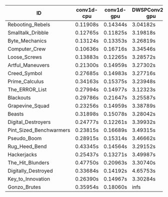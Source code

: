|ID|conv1d-cpu|conv1d-gpu|DWSPConv2D-gpu|gemm-gpu|avg|
|-|-|-|-|-|-|
|Rebooting_Rebels|0.11908s|0.14344s|3.04182s|1.77635s|1.27017s|
|Smalltalk_Dribble|0.12765s|0.11825s|3.19818s|1.84837s|1.32311s|
|Byte_Mechanics|0.13124s|0.13353s|3.26819s|1.91771s|1.36267s|
|Computer_Crew|0.10636s|0.16716s|3.34546s|1.89010s|1.37727s|
|Loose_Screws|0.13883s|0.12265s|3.28572s|1.98896s|1.38404s|
|Artful_Maneuvers|0.21300s|0.14959s|3.27302s|1.91839s|1.38850s|
|Creed_Symbol|0.27685s|0.14983s|3.27716s|1.90503s|1.40222s|
|Prime_Calculus|0.34163s|0.15375s|3.23948s|1.89016s|1.40626s|
|The_ERROR_List|0.27994s|0.14977s|3.12323s|2.09414s|1.41177s|
|Blackouts|0.29786s|0.21647s|3.25587s|1.89917s|1.41734s|
|Grapevine_Squad|0.23256s|0.14959s|3.38789s|2.01438s|1.44610s|
|Beasts|0.31898s|0.15078s|3.28042s|2.06436s|1.45363s|
|Digital_Destroyers|0.24777s|0.12261s|3.39932s|2.17637s|1.48652s|
|Pint_Sized_Benchwarmers|0.23815s|0.16689s|3.49315s|2.08867s|1.49672s|
|Pseudo_Boom|0.28915s|0.15314s|3.46662s|2.13046s|1.50984s|
|Rug_Heed_Bend|0.43345s|0.14564s|3.29152s|2.17805s|1.51217s|
|Hackerjacks|0.25437s|0.13271s|3.49987s|2.16285s|1.51245s|
|The_Hit_Blunders|0.47750s|0.20963s|3.30740s|2.10012s|1.52367s|
|Digitally_Destroyed|0.33684s|0.14192s|4.65753s|2.74824s|1.97113s|
|Key_to_Innovation|0.26390s|0.14967s|3.30284s|infs|infs|
|Gonzo_Brutes|0.35954s|0.18060s|infs|2.14992s|infs|
